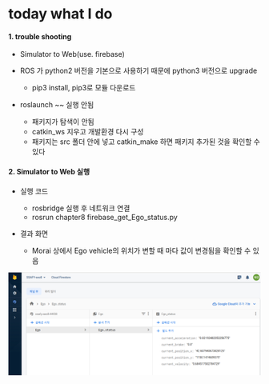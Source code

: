 # today what I do

#### 1. trouble shooting

- Simulator to Web(use. firebase)

- ROS 가 python2 버전을 기본으로 사용하기 때문에 python3 버전으로 upgrade
    - pip3 install, pip3로 모듈 다운로드

- roslaunch ~~ 실행 안됨
    - 패키지가 탐색이 안됨
    - catkin_ws 지우고 개발환경 다시 구성
    - 패키지는 src 폴더 안에 넣고 catkin_make 하면 패키지 추가된 것을 확인할 수 있다

#### 2. Simulator to Web 실행

- 실행 코드
    - rosbridge 실행 후 네트워크 연결
    - rosrun chapter8 firebase_get_Ego_status.py

- 결과 화면
   - Morai 상에서 Ego vehicle의 위치가 변할 때 마다 값이 변경됨을 확인할 수 있음
   
![image.png](./image.png)

 

